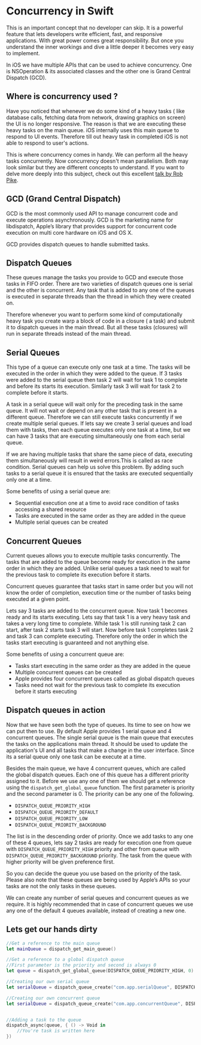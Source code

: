 # Concurrency in Swift

This is an important concept that no developer can skip. It is a powerful feature that lets developers write efficient, fast, and responsive applications. With great power comes great responsibility. But once you understand the inner workings and dive a little deeper it becomes very easy to implement.

In iOS we have multiple APIs that can be used to achieve concurrency. One is NSOperation & its associated classes and the other one is Grand Central Dispatch (GCD).

## Where is concurrency used ?
Have you noticed that whenever we do some kind of a heavy tasks ( like database calls, fetching data from network, drawing graphics on screen) the UI is no longer responsive. The reason is that we are executing these heavy tasks on the main queue. iOS internally uses this main queue to respond to UI events. Therefore till out heavy task in completed iOS is not able to respond to user's actions.

This is where concurrency comes in handy. We can perform all the heavy tasks concurrently. Now concurrency doesn't mean parallelism. Both may look similar but they are different concepts to understand.
If you want to delve more deeply into this subject, check out this excellent [talk by Rob Pike](http://vimeo.com/49718712).

## GCD (Grand Central Dispatch)
GCD is the most commonly used API to manage concurrent code and execute operations asynchronously. GCD is the marketing name for libdispatch, Apple’s library that provides support for concurrent code execution on multi core hardware on iOS and OS X.

GCD provides dispatch queues to handle submitted tasks.

## Dispatch Queues
These queues manage the tasks you provide to GCD and execute those tasks in FIFO order. There are two varieties of dispatch queues one is serial and the other is concurrent. Any task that is added to any one of the queues is executed in separate threads than the thread in which they were created on. 

Therefore whenever you want to perform some kind of computationally heavy task you create warp a block of code in a closure ( a task) and submit it to dispatch queues in the main thread. But all these tasks (closures) will run in separate threads instead of the main thread.

## Serial Queues
This type of a queue can execute only one task at a time. The tasks will be executed in the order in which they were added to the queue. If 3 tasks were added to the serial queue then task 2 will wait for task 1 to complete and before its starts its execution. Similarly task 3 will wait for task 2 to complete before it starts. 

A task in a serial queue will wait only for the preceding task in the same queue. It will not wait or depend on any other task that is present in a different queue. Therefore we can still execute tasks concurrently if we create multiple serial queues.
If lets say we create 3 serial queues and load them with tasks, then each queue executes only one task at a time, but we can have 3 tasks that are executing simultaneously one from each serial queue.

If we are having multiple tasks that share the same piece of data, executing them simultaneously will result in weird errors.This is called as race condition. Serial queues can help us solve this problem. By adding such tasks to a serial queue it is ensured that the tasks are executed sequentially only one at a time.

Some benefits of using a serial queue are:
- Sequential execution one at a time to avoid race condition of tasks accessing a shared resource
- Tasks are executed in the same order as they are added in the queue
- Multiple serial queues can be created

## Concurrent Queues
Current queues allows you to execute multiple tasks concurrently. The tasks that are added to the queue become ready for execution in the same order in which they are added. Unlike serial queues a task need to wait for the previous task to complete its execution before it starts. 

Concurrent queues guarantee that tasks start in same order but you will not know the order of completion, execution time or the number of tasks being executed at a given point.

Lets say 3 tasks are added to the concurrent queue. Now task 1 becomes ready and its starts executing. Lets say that task 1 is a very heavy task and takes a very long time to complete. While task 1 is still running task 2 can start, after task 2 starts task 3 will start. Now before task 1 completes task 2 and task 3 can complete executing. Therefore only the order in which the tasks start executing is guaranteed and not anything else.

Some benefits of using a concurrent queue are:
- Tasks start executing in the same order as they are added in the queue
- Multiple concurrent queues can be created
- Apple provides four concurrent queues called as global dispatch queues
- Tasks need not wait for the previous task to complete its execution before it starts executing

## Dispatch queues in action
Now that we have seen both the type of queues. Its time to see on how we can put then to use. By default Apple provides 1 serial queue and 4 concurrent queues. The single serial queue is the main queue that executes the tasks on the applications main thread. It should be used to update the application's UI and all tasks that make a change in the user interface. Since its a serial queue only one task can be execute at a time.

Besides the main queue, we have 4 concurrent queues, which are called the global dispatch queues. Each one of this queue has a different priority assigned to it. Before we use any one of them we should get a reference using the `dispatch_get_global_queue` function. The first parameter is priority and the second parameter is 0. The priority can be any one of the following.
- `DISPATCH_QUEUE_PRIORITY_HIGH`
- `DISPATCH_QUEUE_PRIORITY_DEFAULT`
- `DISPATCH_QUEUE_PRIORITY_LOW`
- `DISPATCH_QUEUE_PRIORITY_BACKGROUND`

The list is in the descending order of priority. Once we add tasks to any one of these 4 queues, lets say 2 tasks are ready for execution one from queue with `DISPATCH_QUEUE_PRIORITY_HIGH` priority and other from queue with `DISPATCH_QUEUE_PRIORITY_BACKGROUND` priority. The task from the queue with higher priority will be given preference first. 

So you can decide the queue you use based on the priority of the task. Please also note that these queues are being used by Apple’s APIs so your tasks are not the only tasks in these queues.

We can create any number of serial queues and concurrent queues as we require. It is highly recommended that in case of concurrent queues we use any one of the default 4 queues available, instead of creating a new one.

## Lets get our hands dirty
```swift
//Get a reference to the main queue
let mainQueue = dispatch_get_main_queue()

//Get a reference to a global dispatch queue
//First parameter is the priority and second is always 0
let queue = dispatch_get_global_queue(DISPATCH_QUEUE_PRIORITY_HIGH, 0)

//Creating our own serial queue
let serialQueue = dispatch_queue_create("com.app.serialQueue", DISPATCH_QUEUE_SERIAL)

//Creating our own concurrent queue
let serialQueue = dispatch_queue_create("com.app.concurrentQueue", DISPATCH_QUEUE_CONCURRENT)


//Adding a task to the queue
dispatch_async(queue, { () -> Void in
	//You're task is written here
})
```

